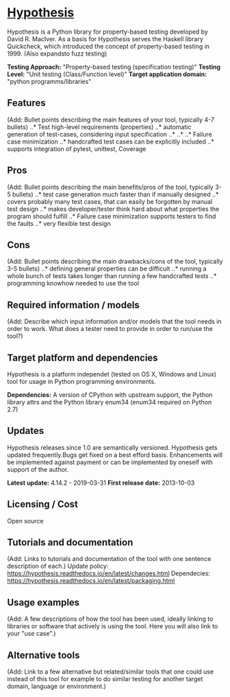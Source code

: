 # [Hypothesis](https://hypothesis.readthedocs.io/en/latest/index.html)
Hypothesis is a Python library for property-based testing developed by David R. MacIver. As a basis for Hypothesis serves the Haskell library Quickcheck, which introduced the concept of property-based testing in 1999. (Also expandsto fuzz testing)

**Testing Approach:** "Property-based testing (specification testing)"
**Testing Level:** "Unit testing (Class/Function level)"
**Target application domain:** "python programms/libraries"

## Features
(Add: Bullet points describing the main features of your tool, typically 4-7 bullets)
..* Test high-level requirements (properties)
..* automatic generation of test-cases, considering input specification
..*
..*
..* Failure case minimization 
..* handcrafted test cases can be explicitly included
..* supports integration of pytest, unittest, Coverage 

## Pros
(Add: Bullet points describing the main benefits/pros of the tool, typically 3-5 bullets)
..* test case generation much faster than if manually designed
..* covers probably many test cases, that can easily be forgotten by manual test design
..* makes developer/tester think hard about what properties the program should fulfill
..* Failure case minimization supports testers to find the faults 
..* very flexible test design

## Cons
(Add: Bullet points describing the main drawbacks/cons of the tool, typically 3-5 bullets)
..* defining general properties can be difficult
..* running a whole bunch of tests takes longer than running a few handcrafted tests
..* programming knowhow needed to use the tool

## Required information / models
(Add: Describe which input information and/or models that the tool needs in order to work. What does a tester need to provide in order to run/use the tool?)

## Target platform and dependencies
Hypothesis is a platform independet (tested on OS X, Windows and Linux) tool for usage in Python programming environments.

**Dependencies:** A version of CPython with upstream support, the Python library attrs and the Python library enum34 (enum34 required on Python 2.7)

## Updates
Hypothesis releases since 1.0 are semantically versioned.
Hypothesis gets updated frequently.Bugs get fixed on a best efford basis. Enhancements will be implemented against payment or can be implemented by oneself with support of the author.

**Latest update:** 4.14.2 - 2019-03-31
**First release date:** 2013-10-03

## Licensing / Cost
Open source

## Tutorials and documentation
(Add: Links to tutorials and documentation of the tool with one sentence description of each.)
Update policy:
https://hypothesis.readthedocs.io/en/latest/changes.html
Dependecies:
https://hypothesis.readthedocs.io/en/latest/packaging.html
## Usage examples
(Add: A few descriptions of how the tool has been used, ideally linking to libraries or software that actively is using the tool. Here you will also link to your "use case".)

## Alternative tools
(Add: Link to a few alternative but related/similar tools that one could use instead of this tool for example to do similar testing for another target domain, language or environment.)
